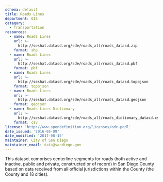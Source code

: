 ```yaml
---
schema: default
title: Roads Lines
department: GIS
category:
  - Transportation
resources:
  - name: Roads Lines
    url: >-
      http://seshat.datasd.org/sde/roads_all/roads_datasd.zip
    format: shp
  - name: Roads Lines
    url: >-
      http://seshat.datasd.org/sde/roads_all/roads_datasd.pbf
    format: pbf
  - name: Roads Lines
    url: >-
      http://seshat.datasd.org/sde/roads_all/roads_datasd.topojson
    format: topojson
  - name: Roads Lines
    url: >-
      http://seshat.datasd.org/sde/roads_all/roads_datasd.geojson
    format: geojson
  - name: Roads Lines Dictionary
    url: >-
      http://seshat.datasd.org/sde/roads_all/roads_dictionary_datasd.csv
    format: csv
license: 'http://www.opendefinition.org/licenses/odc-pddl'
date_issued: '2016-05-09'
date_modified: '2017-08-15'
maintainer: City of San Diego
maintainer_email: data@sandiego.gov
---
```

This dataset comprises centerline segments for roads (both active and
inactive, public and private, constructed or of record) in San Diego
County based on data received from all official jurisdictions within the
County (the County and 18 cities).
